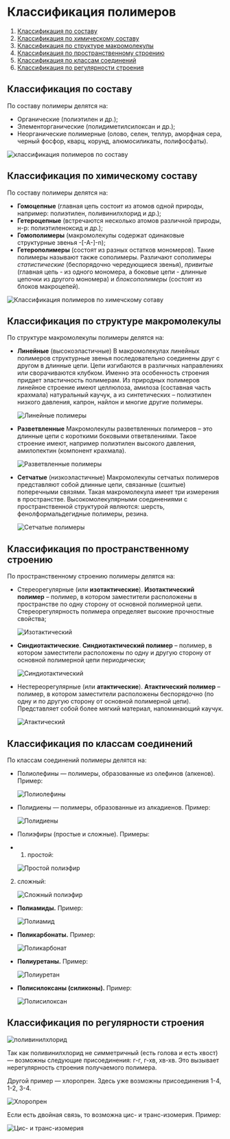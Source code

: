 # Классификация полимеров

1. [Классификация по составу](#po-sostavu)
2. [Классификация по химическому составу](#po-himicheskomy-sostavy)
3. [Классификация по структуре макромолекулы](#po-structure)
4. [Классификация по пространственному строению](#po-prostransvennomy-stroeniyu)
5. [Классификация по классам соединений](#po-klassam-soedinenii)
6. [Классификация по регулярности строения](#po-regularnosti-stroenia)

## Классификация по составу

По составу полимеры делятся на:

* Органические (полиэтилен и др.);
* Элементорганические (полидиметилсилоксан и др.);
* Неорганические полимерные (олово, селен, теллур, аморфная сера, черный фосфор, кварц, корунд, алюмосиликаты, полифосфаты).

![классификация полимеров по составу](../images/vms/klassifikatsiya-polimerov/1st_clip_image001.png)

## Классификация по химическому составу

По составу полимеры делятся на:

* **Гомоцепные** (главная цепь состоит из атомов одной природы, например: полиэтилен, поливинилхлорид и др.);
* **Гетероцепные** (встречаются несколько атомов различной природы, н-р: полиэтиленоксид и др.);
* **Гомополимеры** (макромолекулы содержат одинаковые структурные звенья -\[-А-\]-n);
* **Гетерополимеры** (состоят из разных остатков мономеров). Такие полимеры называют также сополимеры. Различают сополимеры *статистические* (беспорядочно чередующиеся звенья), *привитые* (главная цепь - из одного мономера, а боковые цепи - длинные цепочки из другого мономера) и *блоксополимеры* (состоят из блоков макроцепей).

![Классификация полимеров по химечскому сотаву](../images/vms/klassifikatsiya-polimerov/1st_clip_image001_0000.png)

## Классификация по структуре макромолекулы

По структуре макромолекулы полимеры делятся на:

* **Линейные** (высокоэластичные) В макромолекулах линейных полимеров структурные звенья последовательно соединены друг с другом в длинные цепи. Цепи изгибаются в различных направлениях или сворачиваются клубком. Именно эта особенность строения придает эластичность полимерам. Из природных полимеров линейное строение имеют целлюлоза, амилоза (составная часть крахмала) натуральный каучук, а из синтетических – полиэтилен низкого давления, капрон, найлон и многие другие полимеры.

    ![Линейные полимеры](../images/vms/klassifikatsiya-polimerov/1st_clip_image001_0016.png)

* **Разветвленные** Макромолекулы разветвленных полимеров – это длинные цепи с короткими боковыми ответвлениями. Такое строение имеют, например полиэтилен высокого давления, амилопектин (компонент крахмала).

    ![Разветвленные полимеры](../images/vms/klassifikatsiya-polimerov/1st_clip_image001_0014.png)

* **Сетчатые** (низкоэластичные) Макромолекулы сетчатых полимеров представляют собой длинные цепи, связанные (сшитые) поперечными связями. Такая макромолекула имеет три измерения в пространстве. Высокомолекулярными соединениями с пространственной структурой являются: шерсть, фенолформальдегидные полимеры, резина.

    ![Сетчатые полимеры](../images/vms/klassifikatsiya-polimerov/1st_clip_image001_0013.png)


## Классификация по пространственному строению

По пространственному строению полимеры делятся на:

* Стереорегулярные (или **изотактические**). **Изотактический полимер** – полимер, в котором заместители расположены в пространстве по одну сторону от основной полимерной цепи. Стереорегулярность полимера определяет высокие прочностные свойства;

    ![Изотактический](../images/vms/klassifikatsiya-polimerov/1st_clip_image001_0017.png)

* **Синдиотактические**. **Синдиотактический полимер** – полимер, в котором заместители расположены по одну и другую сторону от основной полимерной цепи периодически;

    ![Синдиотактический](../images/vms/klassifikatsiya-polimerov/1st_clip_image001_0018.png)

* Нестереорегулярные (или **атактические**). **Атактический полимер** – полимер, в котором заместители расположены беспорядочно (по одну и по другую сторону от основной полимерной цепи). Представляет собой более мягкий материал, напоминающий каучук.

    ![Атактический](../images/vms/klassifikatsiya-polimerov/1st_clip_image001_0019.png)


## Классификация по классам соединений

По классам соединений полимеры делятся на:

* Полиолефины — полимеры, образованные из олефинов (алкенов). Пример:

    ![Полиолефины](../images/vms/klassifikatsiya-polimerov/1st_clip_image001_0001.png)

* Полидиены — полимеры, образованные из алкадиенов. Пример:

    ![Полидиены](../images/vms/klassifikatsiya-polimerov/1st_clip_image001_0002.png)

* Полиэфиры (простые и сложные). Примеры:
* 1. простой:

    ![Простой полиэфир](../images/vms/klassifikatsiya-polimerov/1st_clip_image001_0003.png)

2. сложный:

    ![Сложный полиэфир](../images/vms/klassifikatsiya-polimerov/1st_clip_image001_0004.png)

* **Полиамиды.** Пример:

    ![Полиамид](../images/vms/klassifikatsiya-polimerov/1st_clip_image001_0005.png)

* **Поликарбонаты.** Пример:

    ![Поликарбонат](../images/vms/klassifikatsiya-polimerov/1st_clip_image001_0006.png)

* **Полиуретаны.** Пример:

    ![Полиуретан](../images/vms/klassifikatsiya-polimerov/1st_clip_image001_0007.png)

* **Полисилоксаны (силиконы).** Пример:

    ![Полисилоксан](../images/vms/klassifikatsiya-polimerov/1st_clip_image001_0008.png)


## Классификация по регулярности строения

![поливинилхлорид](../images/vms/klassifikatsiya-polimerov/1st_clip_image001_0009.png)

Так как поливинилхлорид не симметричный (есть голова и есть хвост) — возможны следующие присоединения: г-г, г-хв, хв-хв. Это вызывает нерегулярность строения получаемого полимера.

Другой пример — хлоропрен. Здесь уже возможны присоединения 1-4, 1-2, 3-4.

![Хлоропрен](../images/vms/klassifikatsiya-polimerov/1st_clip_image001_0010.png)

Если есть двойная связь, то возможна цис- и транс-изомерия. Пример:

![Цис- и транс-изомерия](../images/vms/klassifikatsiya-polimerov/1st_clip_image001_0011.png)

